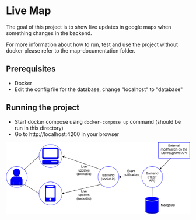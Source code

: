 # Live Map
The goal of this project is to show live updates in google maps when something changes in the backend.

For more information about how to run, test and use the project without docker please refer to the map-documentation folder.

## Prerequisites ##

 - Docker
 - Edit the config file for the database, change "localhost" to "database"
 
## Running the project ##

 - Start docker compose using `docker-compose up` command (should be run in this directory)
 - Go to http://localhost:4200 in your browser

![Micro service diagram](https://raw.githubusercontent.com/fdelacruzsoto/Map-Live/master/map-documentation/Untitled%20Diagram.png)